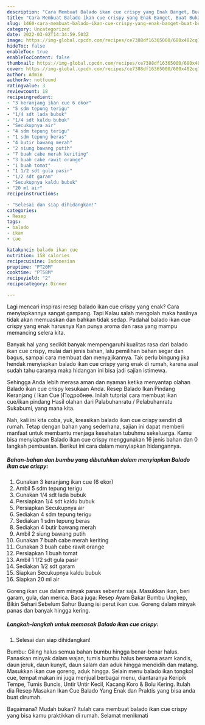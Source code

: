 ```yaml
---
description: "Cara Membuat Balado ikan cue crispy yang Enak Banget, Buat Buka Puasa Enak"
title: "Cara Membuat Balado ikan cue crispy yang Enak Banget, Buat Buka Puasa Enak"
slug: 1460-cara-membuat-balado-ikan-cue-crispy-yang-enak-banget-buat-buka-puasa-enak
category: Uncategorized
date: 2022-03-02T14:34:59.503Z
image: https://img-global.cpcdn.com/recipes/ce7388df16365000/680x482cq70/balado-ikan-cue-crispy-foto-resep-utama.jpg
hideToc: false
enableToc: true
enableTocContent: false
thumbnail: https://img-global.cpcdn.com/recipes/ce7388df16365000/680x482cq70/balado-ikan-cue-crispy-foto-resep-utama.jpg
cover: https://img-global.cpcdn.com/recipes/ce7388df16365000/680x482cq70/balado-ikan-cue-crispy-foto-resep-utama.jpg
author: Admin
authorAv: notfound
ratingvalue: 3
reviewcount: 18
recipeingredient:
- "3 keranjang ikan cue 6 ekor"
- "5 sdm tepung terigu"
- "1/4 sdt lada bubuk"
- "1/4 sdt kaldu bubuk"
- "Secukupnya air"
- "4 sdm tepung terigu"
- "1 sdm tepung beras"
- "4 butir bawang merah"
- "2 siung bawang putih"
- "7 buah cabe merah keriting"
- "3 buah cabe rawit orange"
- "1 buah tomat"
- "1 1/2 sdt gula pasir"
- "1/2 sdt garam"
- "Secukupnya kaldu bubuk"
- "20 ml air"
recipeinstructions:

- "Selesai dan siap dihidangkan!"
categories:
- Resep
tags:
- balado
- ikan
- cue

katakunci: balado ikan cue 
nutrition: 158 calories
recipecuisine: Indonesian
preptime: "PT20M"
cooktime: "PT58M"
recipeyield: "2"
recipecategory: Dinner

---
```



Lagi mencari inspirasi resep balado ikan cue crispy yang enak? Cara menyiapkannya sangat gampang. Tapi Kalau salah mengolah maka hasilnya tidak akan memuaskan dan bahkan tidak sedap. Padahal balado ikan cue crispy yang enak harusnya Kan punya aroma dan rasa yang mampu memancing selera kita.


Banyak hal yang sedikit banyak mempengaruhi kualitas rasa dari balado ikan cue crispy, mulai dari jenis bahan, lalu pemilihan bahan segar dan bagus, sampai cara membuat dan menyajikannya. Tak perlu bingung jika hendak menyiapkan balado ikan cue crispy yang enak di rumah, karena asal sudah tahu caranya maka hidangan ini bisa jadi sajian istimewa.

Sehingga Anda lebih merasa aman dan nyaman ketika menyantap olahan Balado ikan cue crispy kesukaan Anda. Resep Balado Ikan Pindang Keranjang ( Ikan Cue )Подробнее. Inilah tutorial cara membuat ikan cue/ikan pindang Hasil olahan dari Palabuhanratu / Pelabuhanratu Sukabumi, yang mana kita.


Nah, kali ini kita coba, yuk, kreasikan balado ikan cue crispy sendiri di rumah. Tetap dengan bahan yang sederhana, sajian ini dapat memberi manfaat untuk membantu menjaga kesehatan tubuhmu sekeluarga. Kamu bisa menyiapkan Balado ikan cue crispy menggunakan 16 jenis bahan dan 0 langkah pembuatan. Berikut ini cara dalam menyiapkan hidangannya.

<!--inarticleads1-->

##### Bahan-bahan dan bumbu yang dibutuhkan dalam menyiapkan Balado ikan cue crispy:

1. Gunakan 3 keranjang ikan cue (6 ekor)
1. Ambil 5 sdm tepung terigu
1. Gunakan 1/4 sdt lada bubuk
1. Persiapkan 1/4 sdt kaldu bubuk
1. Persiapkan Secukupnya air
1. Sediakan 4 sdm tepung terigu
1. Sediakan 1 sdm tepung beras
1. Sediakan 4 butir bawang merah
1. Ambil 2 siung bawang putih
1. Gunakan 7 buah cabe merah keriting
1. Gunakan 3 buah cabe rawit orange
1. Persiapkan 1 buah tomat
1. Ambil 1 1/2 sdt gula pasir
1. Sediakan 1/2 sdt garam
1. Siapkan Secukupnya kaldu bubuk
1. Siapkan 20 ml air


Goreng ikan cue dalam minyak panas sebentar saja. Masukkan ikan, beri garam, gula, dan merica. Baca juga: Resep Ayam Bakar Bumbu Ungkep, Bikin Sehari Sebelum Sahur Buang isi perut ikan cue. Goreng dalam minyak panas dan banyak hingga kering. 

<!--inarticleads2-->

##### Langkah-langkah untuk memasak Balado ikan cue crispy:


1. Selesai dan siap dihidangkan!

Bumbu: Giling halus semua bahan bumbu hingga benar-benar halus. Panaskan minyak dalam wajan, tumis bumbu halus bersama asam kandis, daun jeruk, daun kunyit, daun salam dan aduk hingga mendidih dan matang. Masukkan ikan cue goreng, aduk hingga. Selain menu balado ikan tongkol cue, tempat makan ini juga menjual berbagai menu, diantaranya Keripik Tempe, Tumis Buncis, Untir Untir Kecil, Kacang Koro &amp; Bolu Kering. Itulah dia Resep Masakan Ikan Cue Balado Yang Enak dan Praktis yang bisa anda buat dirumah. 

Bagaimana? Mudah bukan? Itulah cara membuat balado ikan cue crispy yang bisa kamu praktikkan di rumah. Selamat menikmati
